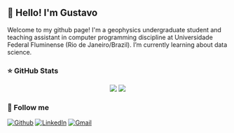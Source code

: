 ## 👋 Hello! I'm Gustavo

Welcome to my github page! I'm a geophysics undergraduate student and teaching assistant in computer programming discipline at Universidade Federal Fluminense (Rio de Janeiro/Brazil). I’m currently learning about data science.

### ⭐ GitHub Stats

<p align = "center">
  <img src = "https://github-readme-stats.vercel.app/api?username=gdssouza">
  <img src = "https://github-readme-stats.vercel.app/api/top-langs/?username=gdssouza">
</p>

### 👯 Follow me

[![Github](https://img.shields.io/badge/-Github-000?style=for-the-badge&logo=Github&logoColor=white)](https://github.com/gdssouza)
[![LinkedIn](https://img.shields.io/badge/-linkedin-%230077B5.svg?&style=for-the-badge&logo=linkedin&logoColor=white)](https://www.linkedin.com/in/gdssouza/)
[![Gmail](https://img.shields.io/badge/-Gmail-c14438?style=for-the-badge&logo=Gmail&logoColor=white)](mailto:gdssouza@id.uff.br)

<!--
**gdssouza/gdssouza** is a ✨ _special_ ✨ repository because its `README.md` (this file) appears on your GitHub profile.

Here are some ideas to get you started:

- 🔭 I’m currently working on ...
- 🌱 I’m currently learning ...
- 👯 I’m looking to collaborate on ...
- 🤔 I’m looking for help with ...
- 💬 Ask me about ...
- 📫 How to reach me: ...
- 😄 Pronouns: ...
- ⚡ Fun fact: ...
-->

